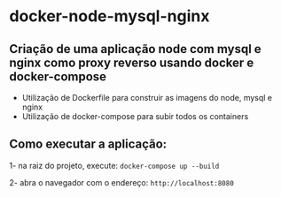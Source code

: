 # docker-node-mysql-nginx

## Criação de uma aplicação node com mysql e nginx como proxy reverso usando docker e docker-compose
  - Utilização de Dockerfile para construir as imagens do node, mysql e nginx
  - Utilização de docker-compose para subir todos os containers

## Como executar a aplicação:
  1- na raiz do projeto, execute: `docker-compose up --build`
  
  2- abra o navegador com o endereço: `http://localhost:8080`